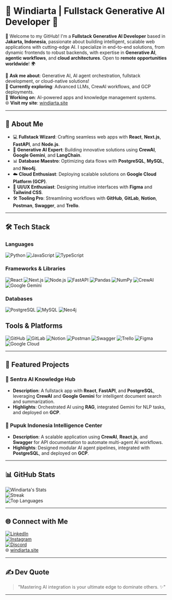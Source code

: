 # 🚀 Windiarta | Fullstack Generative AI Developer 🌟

👋 Welcome to my GitHub! I'm a **Fullstack Generative AI Developer** based in **Jakarta, Indonesia**, passionate about building intelligent, scalable web applications with cutting-edge AI. I specialize in end-to-end solutions, from dynamic frontends to robust backends, with expertise in **Generative AI**, **agentic workflows**, and **cloud architectures**. Open to **remote opportunities worldwide**! 🌍

💬 **Ask me about**: Generative AI, AI agent orchestration, fullstack development, or cloud-native solutions!  
🌱 **Currently exploring**: Advanced LLMs, CrewAI workflows, and GCP deployments.  
🔭 **Working on**: AI-powered apps and knowledge management systems.  
🌐 **Visit my site**: [windiarta.site](https://windiarta.site)  

---

## 🌟 About Me

- 💻 **Fullstack Wizard**: Crafting seamless web apps with **React**, **Next.js**, **FastAPI**, and **Node.js**.  
- 🧠 **Generative AI Expert**: Building innovative solutions using **CrewAI**, **Google Gemini**, and **LangChain**.  
- 📊 **Database Maestro**: Optimizing data flows with **PostgreSQL**, **MySQL**, and **Neo4j**.  
- ☁️ **Cloud Enthusiast**: Deploying scalable solutions on **Google Cloud Platform (GCP)**.  
- 🎨 **UI/UX Enthusiast**: Designing intuitive interfaces with **Figma** and **Tailwind CSS**.  
- 🛠️ **Tooling Pro**: Streamlining workflows with **GitHub**, **GitLab**, **Notion**, **Postman**, **Swagger**, and **Trello**.  

---

## 🛠️ Tech Stack

### Languages
![Python](https://img.shields.io/badge/python-3670A0?style=for-the-badge&logo=python&logoColor=ffdd54) ![JavaScript](https://img.shields.io/badge/javascript-%23323330.svg?style=for-the-badge&logo=javascript&logoColor=%23F7DF1E) ![TypeScript](https://img.shields.io/badge/typescript-%23007ACC.svg?style-for-the-badge&logo=typescript&logoColor=white)

### Frameworks & Libraries
![React](https://img.shields.io/badge/react-%2320232a.svg?style-for-the-badge&logo=react&logoColor=%2361DAFB) ![Next.js](https://img.shields.io/badge/Next-black?style-for-the-badge&logo=next.js&logoColor=white) ![Node.js](https://img.shields.io/badge/node.js-6DA55F?style-for-the-badge&logo=node.js&logoColor=white) ![FastAPI](https://img.shields.io/badge/FastAPI-005571?style-for-the-badge&logo=fastapi) ![Pandas](https://img.shields.io/badge/pandas-%23150458.svg?style-for-the-badge&logo=pandas&logoColor=white) ![NumPy](https://img.shields.io/badge/numpy-%23013243.svg?style-for-the-badge&logo=numpy&logoColor=white) ![CrewAI](https://img.shields.io/badge/CrewAI-00C4B4?style-for-the-badge&logo=python&logoColor=white) ![Google Gemini](https://img.shields.io/badge/Google%20Gemini-4285F4?style-for-the-badge&logo=google&logoColor=white)

### Databases
![PostgreSQL](https://img.shields.io/badge/postgres-%23316192.svg?style-for-the-badge&logo=postgresql&logoColor=white) ![MySQL](https://img.shields.io/badge/mysql-4479A1.svg?style-for-the-badge&logo=mysql&logoColor=white) ![Neo4j](https://img.shields.io/badge/Neo4j-008CC1?style-for-the-badge&logo=neo4j&logoColor=white)

## Tools & Platforms
![GitHub](https://img.shields.io/badge/github-%23121011.svg?style-for-the-badge&logo=github&logoColor=white) ![GitLab](https://img.shields.io/badge/gitlab-%23181717.svg?style-for-the-badge&logo=gitlab&logoColor=white) ![Notion](https://img.shields.io/badge/Notion-000000?style-for-the-badge&logo=notion&logoColor=white) ![Postman](https://img.shields.io/badge/Postman-FF6C37?style-for-the-badge&logo=postman&logoColor=white) ![Swagger](https://img.shields.io/badge/-Swagger-%23Clojure?style-for-the-badge&logo=swagger&logoColor=white) ![Trello](https://img.shields.io/badge/Trello-%23026AA7.svg?style-for-the-badge&logo=Trello&logoColor=white) ![Figma](https://img.shields.io/badge/figma-%23F24E1E.svg?style-for-the-badge&logo=figma&logoColor=white) ![Google Cloud](https://img.shields.io/badge/Google%20Cloud-4285F4?style-for-the-badge&logo=google-cloud&logoColor=white)

---

## 🚀 Featured Projects

### 🧠 **Sentra AI Knowledge Hub**  
- **Description**: A fullstack app with **React**, **FastAPI**, and **PostgreSQL**, leveraging **CrewAI** and **Google Gemini** for intelligent document search and summarization.  
- **Highlights**: Orchestrated AI using **RAG**, integrated Gemini for NLP tasks, and deployed on **GCP**.  

### 🤖 **Pupuk Indonesia Intelligence Center**  
- **Description**: A scalable application using **CrewAI**, **React.js**, and **Swagger** for API documentation to automate multi-agent AI workflows.  
- **Highlights**: Designed modular AI agent pipelines, integrated with **PostgreSQL**, and deployed on **GCP**.  
---

## 📊 GitHub Stats

![Windiarta's Stats](https://github-readme-stats.vercel.app/api?username=Windiarta&theme=radical&hide_border=true&include_all_commits=true&count_private=false)  
![Streak](https://github-readme-streak-stats.herokuapp.com/?user=Windiarta&theme=radical&hide_border=true)  
![Top Languages](https://github-readme-stats.vercel.app/api/top-langs/?username=Windiarta&theme=radical&hide_border=true&include_all_commits=true&count_private=false&layout=compact)

---

## 🌐 Connect with Me

[![LinkedIn](https://img.shields.io/badge/LinkedIn-%230077B5.svg?logo=linkedin&logoColor=white)](https://linkedin.com/in/windiarta)  
[![Instagram](https://img.shields.io/badge/Instagram-%23E4405F.svg?logo=Instagram&logoColor=white)](https://instagram.com/windiartaaa)  
[![Discord](https://img.shields.io/badge/Discord-%237289DA.svg?logo=discord&logoColor=white)](https://discord.gg/Windiarta)  
🌐 [windiarta.site](https://windiarta.site)  

---

## ✍️ Dev Quote
> "Mastering AI integration is your ultimate edge to dominate others. ✨"  

---
